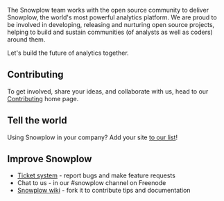 The Snowplow team works with the open source community to deliver Snowplow, the world's most powerful analytics platform. We are proud to be involved in developing, releasing and nurturing open source projects, helping to build and sustain communities (of analysts as well as coders) around them.

Let's build the future of analytics together.

## Contributing

To get involved, share your ideas, and collaborate with us, head to our [Contributing](https://github.com/snowplow/snowplow/blob/master/CONTRIBUTING.md) home page.

## Tell the world

Using Snowplow in your company? Add your site [to our list](Our-users)!

## Improve Snowplow

* [Ticket system][issues] - report bugs and make feature requests
* Chat to us - in our #snowplow channel on Freenode
* [Snowplow wiki][wiki] - fork it to contribute tips and documentation

[issues]: https://github.com/snowplow/snowplow/issues
[wiki]: https://github.com/snowplow/snowplow/wiki
